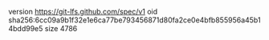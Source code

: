 version https://git-lfs.github.com/spec/v1
oid sha256:6cc09a9b1f32e1e6ca77be793456871d80fa2ce0e4bfb855956a45b14bdd99e5
size 4786
